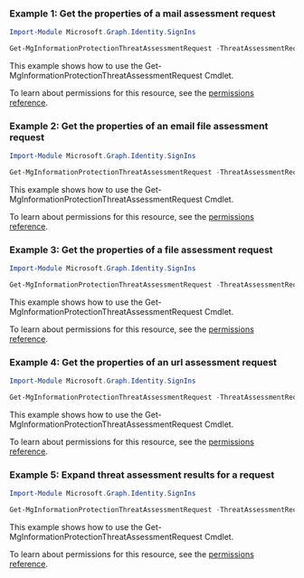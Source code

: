 ### Example 1: Get the properties of a mail assessment request

```powershellImport-Module Microsoft.Graph.Identity.SignIns

Get-MgInformationProtectionThreatAssessmentRequest -ThreatAssessmentRequestId $threatAssessmentRequestId
```
This example shows how to use the Get-MgInformationProtectionThreatAssessmentRequest Cmdlet.
To learn about permissions for this resource, see the [permissions reference](/graph/permissions-reference).

### Example 2: Get the properties of an email file assessment request

```powershellImport-Module Microsoft.Graph.Identity.SignIns

Get-MgInformationProtectionThreatAssessmentRequest -ThreatAssessmentRequestId $threatAssessmentRequestId
```
This example shows how to use the Get-MgInformationProtectionThreatAssessmentRequest Cmdlet.
To learn about permissions for this resource, see the [permissions reference](/graph/permissions-reference).

### Example 3: Get the properties of a file assessment request

```powershellImport-Module Microsoft.Graph.Identity.SignIns

Get-MgInformationProtectionThreatAssessmentRequest -ThreatAssessmentRequestId $threatAssessmentRequestId
```
This example shows how to use the Get-MgInformationProtectionThreatAssessmentRequest Cmdlet.
To learn about permissions for this resource, see the [permissions reference](/graph/permissions-reference).

### Example 4: Get the properties of an url assessment request

```powershellImport-Module Microsoft.Graph.Identity.SignIns

Get-MgInformationProtectionThreatAssessmentRequest -ThreatAssessmentRequestId $threatAssessmentRequestId
```
This example shows how to use the Get-MgInformationProtectionThreatAssessmentRequest Cmdlet.
To learn about permissions for this resource, see the [permissions reference](/graph/permissions-reference).

### Example 5: Expand threat assessment results for a request

```powershellImport-Module Microsoft.Graph.Identity.SignIns

Get-MgInformationProtectionThreatAssessmentRequest -ThreatAssessmentRequestId $threatAssessmentRequestId -ExpandProperty "results"
```
This example shows how to use the Get-MgInformationProtectionThreatAssessmentRequest Cmdlet.
To learn about permissions for this resource, see the [permissions reference](/graph/permissions-reference).

